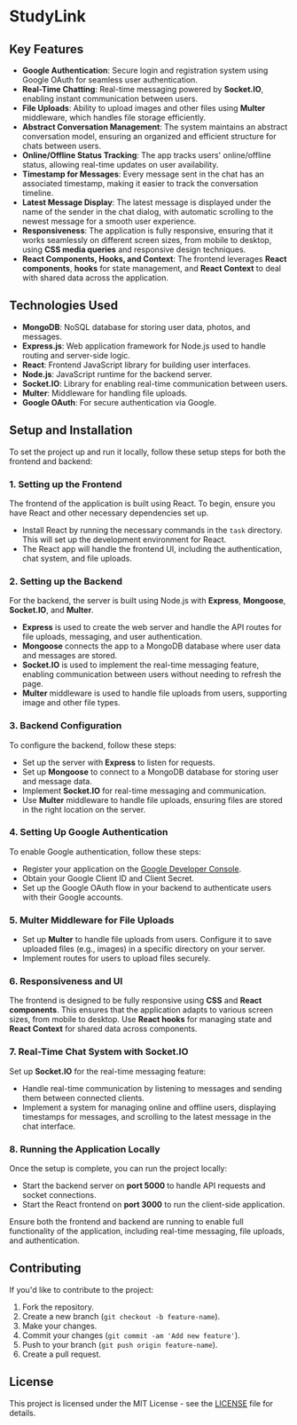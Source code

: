 # StudyLink
## Key Features
- **Google Authentication**: Secure login and registration system using Google OAuth for seamless user authentication.
- **Real-Time Chatting**: Real-time messaging powered by **Socket.IO**, enabling instant communication between users.
- **File Uploads**: Ability to upload images and other files using **Multer** middleware, which handles file storage efficiently.
- **Abstract Conversation Management**: The system maintains an abstract conversation model, ensuring an organized and efficient structure for chats between users.
- **Online/Offline Status Tracking**: The app tracks users' online/offline status, allowing real-time updates on user availability.
- **Timestamp for Messages**: Every message sent in the chat has an associated timestamp, making it easier to track the conversation timeline.
- **Latest Message Display**: The latest message is displayed under the name of the sender in the chat dialog, with automatic scrolling to the newest message for a smooth user experience.
- **Responsiveness**: The application is fully responsive, ensuring that it works seamlessly on different screen sizes, from mobile to desktop, using **CSS media queries** and responsive design techniques.
- **React Components, Hooks, and Context**: The frontend leverages **React components**, **hooks** for state management, and **React Context** to deal with shared data across the application.

## Technologies Used
- **MongoDB**: NoSQL database for storing user data, photos, and messages.
- **Express.js**: Web application framework for Node.js used to handle routing and server-side logic.
- **React**: Frontend JavaScript library for building user interfaces.
- **Node.js**: JavaScript runtime for the backend server.
- **Socket.IO**: Library for enabling real-time communication between users.
- **Multer**: Middleware for handling file uploads.
- **Google OAuth**: For secure authentication via Google.

## Setup and Installation

To set the project up and run it locally, follow these setup steps for both the frontend and backend:

### 1. **Setting up the Frontend**

The frontend of the application is built using React. To begin, ensure you have React and other necessary dependencies set up.

- Install React by running the necessary commands in the `task` directory. This will set up the development environment for React.
- The React app will handle the frontend UI, including the authentication, chat system, and file uploads.

### 2. **Setting up the Backend**

For the backend, the server is built using Node.js with **Express**, **Mongoose**, **Socket.IO**, and **Multer**.

- **Express** is used to create the web server and handle the API routes for file uploads, messaging, and user authentication.
- **Mongoose** connects the app to a MongoDB database where user data and messages are stored.
- **Socket.IO** is used to implement the real-time messaging feature, enabling communication between users without needing to refresh the page.
- **Multer** middleware is used to handle file uploads from users, supporting image and other file types.

### 3. **Backend Configuration**
To configure the backend, follow these steps:

- Set up the server with **Express** to listen for requests.
- Set up **Mongoose** to connect to a MongoDB database for storing user and message data.
- Implement **Socket.IO** for real-time messaging and communication.
- Use **Multer** middleware to handle file uploads, ensuring files are stored in the right location on the server.

### 4. **Setting Up Google Authentication**

To enable Google authentication, follow these steps:

- Register your application on the [Google Developer Console](https://console.developers.google.com/).
- Obtain your Google Client ID and Client Secret.
- Set up the Google OAuth flow in your backend to authenticate users with their Google accounts.

### 5. **Multer Middleware for File Uploads**

- Set up **Multer** to handle file uploads from users. Configure it to save uploaded files (e.g., images) in a specific directory on your server.
- Implement routes for users to upload files securely.

### 6. **Responsiveness and UI**

The frontend is designed to be fully responsive using **CSS** and **React components**. This ensures that the application adapts to various screen sizes, from mobile to desktop. Use **React hooks** for managing state and **React Context** for shared data across components.

### 7. **Real-Time Chat System with Socket.IO**

Set up **Socket.IO** for the real-time messaging feature:

- Handle real-time communication by listening to messages and sending them between connected clients.
- Implement a system for managing online and offline users, displaying timestamps for messages, and scrolling to the latest message in the chat interface.

### 8. **Running the Application Locally**

Once the setup is complete, you can run the project locally:

- Start the backend server on **port 5000** to handle API requests and socket connections.
- Start the React frontend on **port 3000** to run the client-side application.

Ensure both the frontend and backend are running to enable full functionality of the application, including real-time messaging, file uploads, and authentication.

## Contributing
If you'd like to contribute to the project:
1. Fork the repository.
2. Create a new branch (`git checkout -b feature-name`).
3. Make your changes.
4. Commit your changes (`git commit -am 'Add new feature'`).
5. Push to your branch (`git push origin feature-name`).
6. Create a pull request.

## License
This project is licensed under the MIT License - see the [LICENSE](LICENSE) file for details.
